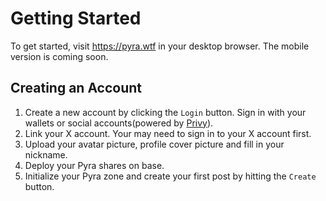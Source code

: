 # Getting Started

To get started, visit https://pyra.wtf in your desktop browser. The mobile version is coming soon.

## Creating an Account
1. Create a new account by clicking the `Login` button. Sign in with your wallets or social accounts(powered by [Privy](https://privy.io/)).
2. Link your X account. Your may need to sign in to your X account first.
3. Upload your avatar picture, profile cover picture and fill in your nickname.
4. Deploy your Pyra shares on base.
5. Initialize your Pyra zone and create your first post by hitting the `Create` button.
